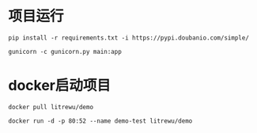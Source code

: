 # 项目运行

`pip install -r requirements.txt -i https://pypi.doubanio.com/simple/`

`gunicorn -c gunicorn.py main:app`

# docker启动项目

`docker pull litrewu/demo`

`docker run -d -p 80:52 --name demo-test litrewu/demo`

